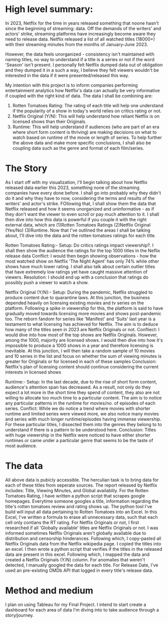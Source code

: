 # High level summary: 
In 2023, Netflix for the time in years released something that noone hasn't since the beginning of streaming: data. Off the demands of the writers' and actors' strike, streaming platforms have increasingly become aware they need to release data. Netflix released a list of all watched titles (18000+) with their streaming minutes from the months of January-June 2023.

However, the data feels unorganized - consistency isn't maintained with naming titles, no way to understand if a title is a series or not if the word 'Season' isn't present. I personally felt Netflix dumped data out of obligation and they dumped it in a such a way, I believe they felt viewers wouldn't be interested in the data if it were presented/released this way.  

My intention with this project is to inform companies performing entertainment analytics how Netflix's data can actually  be very informative if coupled with the right kind of data. The data I shall be combining are:
1. Rotten Tomatoes Rating: The rating of each title will help one understand if the popularity of a show in today's world relies on critics rating or not.
2. Netflix Original (Y/N): This will help understand how reliant Netflix is on licensed shows than their Originals.
3. Runtime: This will help understand if audiences (who are part of an era where short form content is thriving) are making decisions on what to watch based on runtime of the movie or length of series.
To help further the above data and make more specific conclusions, I shall also be coupling data such as the genre and format of each film/series.

# The Story
As I start off with my visualization, I'll begin talking about how Netflix released data earlier this 2023, something none of the streaming companies have every done before. I shall go into probably why they didn't do it and why they have to now, considering the terms and results of the writers' and actor's strike. FOllowing that, I shall show them the data that Netflix released and how it seems unorganized and uninformative - as if they don't want the viewer to even scroll or pay much attention to it. I shall then dive into how this data is powerful if you couple it with the right external data, which are (1)Rotten Tomatoes Ratings (2)Netflix Original (Yes/No) (3)Runtime.
Now that I've outlined the areas I shall be talking about, I'll dive into the data and the rotten tomatoes ratings for each title. 

Rotten Tomatoes Rating:-
Setup: Do critics ratings impact viewership?. I shall then show the audience the ratings for the top 1000 titles in the Neflix release data
Conflict: I would then begin showing observations - how the most watched show on Netflix 'The Night Agent' has only 74% while other shows have much lower rating. I shall also talk about certain outlier titles that have extremely low ratings yet have caught massive attention of viewers. 
Resolution: I should end up with a conclusion that ratings do possibly push a viewer to watch a show.

Netflix Original (Y/N):-
Setup: During the pandemic, Netflix struggled to produce content due to quarantine laws. At this junction, the business depended heavily on licensing existing movies and tv series on the platform. Following a spike in viewership for this, the platform is said to have gradually moved towards licensing more movies and shows post-pandemic too. The reborn fandom for series like 'Manifest' and 'Suits' last year is a testament to what licensing has achieved for Netflix. The aim is to deduce how many of the titles seen in 2023 are Netflix Originals or not.
Confliect: I would dive into how most of the top shows are Netflix Originals. However, among the 1000, majority are licensed shows. I would then dive into how it's impossible to produce a 1000 shows in a year and therefore licensing is inevitable. At this junction, I will then take a random sample of 10 movies and 10 series in the list and focus on whether the sum of viewing minutes is greater for Originals or for licensed in each of these samples
Conclusion: Netflix's plan of licensing content should continue considering the current interests in licensed shows

Runtime:-
Setup: In the last decade, due to the rise of short form content, audience's attention span has decreased. As a result, not only do they expect a lot more in the short time they spend of content, they also are not willing to allocate too much time to a particular content. The aim is to notice any particular patterns in the runtime for movies/no. of episodes of each series.
Conflict: While we do notice a trend where movies with shorter runtime and limited series were viewed more, we also notice many movies and series with much longer runtime/episodes having immense viewership. For these particular titles, I dissected them into the genres they belong to to understand if there is a pattern to  be understood here.
Conclusion: Titles with huge viewership in the Netflix were noticed to have either shorter runtimes or came under a particular genre that seems to be the taste of most audience.

# The data
All above data is pubicly accessible. The herculian task is to bring data for each of these titles from seperate sources. The report released by Netflix includes:  Title, Viewing Minutes, and Global availablily.
For the  Rotten Tomatoes Rating, I have written a python script that scrapes google homepages. Everytime someone googles a title, information regarding the title's rotten tomatoes review and rating shows up. The python tool I've build will input all data pertaining to Rotten Tomatoes into an Excel. In this Excel, I've written a formula to erase all unnecessary data, such that each cell only contians the RT rating.
For Netflix Originals or not, I first researched if all 'Globally available' titles are Netflix Originals or not. I was informed sometimes Netflix Originals aren't globally available due to distribution and censorship hinderances. Following which, I copy-pasted all Netflix Originals data from the Netflix wikipedia page. I copied the titles into an excel. I then wrote a python script that verifies if the titles in the released data are present in this excel. Following which, I mapped the data and created a Netflix Originals (Y/N) column. For anomalies that weren't detected, I manually googled the data for each title.
For Release Date, I've used an pre-existing OMDb API that logged in every title's release data.

# Method and medium

I plan on using Tableau for my Final Project. I intend to start create a dashboard for each area of data I'm diving into to take audience through a story/journey.

